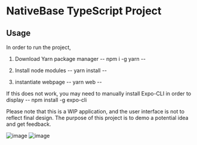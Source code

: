 # NativeBase TypeScript Project

## Usage

In order to run the project, 

1. Download Yarn package manager
-- npm i -g yarn --

2. Install node modules
-- yarn install --

3. instantiate webpage
-- yarn web --

If this does not work, you may need to manually install Expo-CLI in order to display
-- npm install -g expo-cli

Please note that this is a WIP application, and the user interface is not to reflect final design. The purpose of this project is to demo a potential idea and get feedback.

![image](https://user-images.githubusercontent.com/59635226/236568216-4a0d1559-023d-424f-861b-5800ecdb9527.png)
![image](https://user-images.githubusercontent.com/59635226/236568261-5e95612a-b6de-4075-a61f-ca55ef1d0b3f.png)
